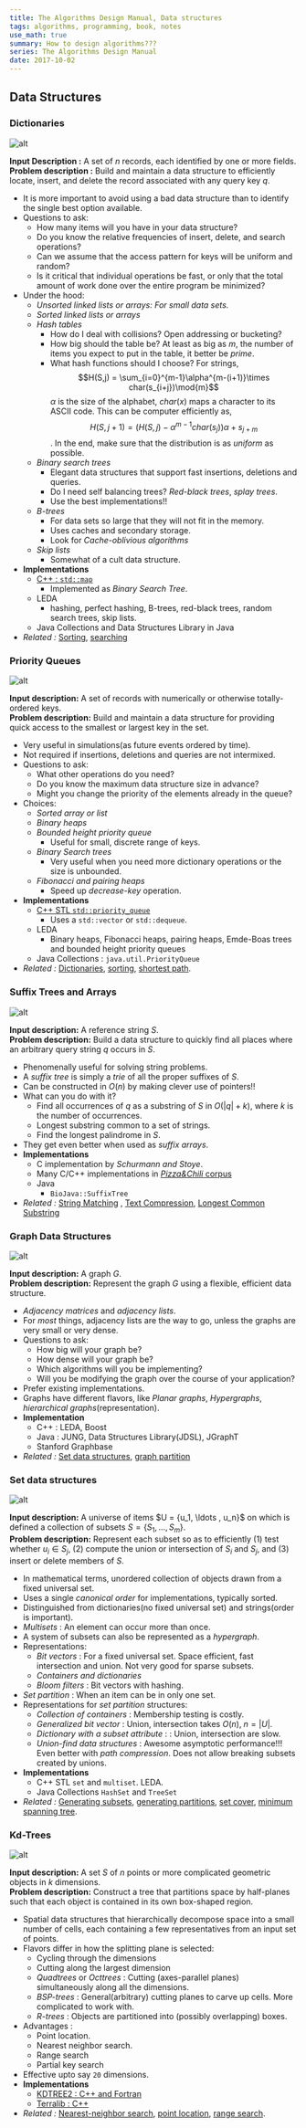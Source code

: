 ```yaml
---
title: The Algorithms Design Manual, Data structures
tags: algorithms, programming, book, notes
use_math: true
summary: How to design algorithms???
series: The Algorithms Design Manual
date: 2017-10-02
---
```


## Data Structures

### Dictionaries
![alt](/images/algdm/12_dict1.png)   

**Input Description :** A set of $n$ records, each identified by one or more fields.   
**Problem description :** Build and maintain a data structure to efficiently locate, insert, and delete the record associated with any query key $q$.   

* It is more important to avoid using a bad data structure than to identify the single best option available.   
* Questions to ask:
    * How many items will you have in your data structure?
    * Do you know the relative frequencies of insert, delete, and search operations?
    * Can we assume that the access pattern for keys will be uniform and random?
    *  Is it critical that individual operations be fast, or only that the total amount of work done over the entire program be minimized?
* Under the hood:
    * *Unsorted linked lists or arrays: For small data sets.*
    * *Sorted linked lists or arrays*
    * *Hash tables*
        * How do I deal with collisions? Open addressing or bucketing?
        * How big should the table be? At least as big as $m$, the number of items you expect to put in the table, it better be *prime*.
        * What hash functions should I choose?  For strings,    
        $$H(S,j) = \sum_{i=0}^{m-1}\alpha^{m-(i+1)}\times char(s_{i+j})\mod{m}$$
        $\alpha$ is the size of the alphabet, $char(x)$ maps a character to its ASCII code.
        This can be computer efficiently as,   
        $$H(S,j+1) = (H(S,j) - \alpha^{m-1}char(s_j))\alpha + s_{j+m}$$.
        In the end, make sure that the distribution is as *uniform* as possible.        
    * *Binary search trees*
        * Elegant data structures that support fast insertions, deletions and queries.
        * Do I need self balancing trees? *Red-black trees*, *splay trees*.
        * Use the best implementations!!
    * *B-trees*
        * For data sets so large that they will not fit in the memory.
        * Uses caches and secondary storage.
        * Look for *Cache-oblivious algorithms*
    * *Skip lists*
        * Somewhat of a cult data structure.
* **Implementations**
    * [C++ : `std::map`](http://www.cplusplus.com/reference/map/map/)
        * Implemented as *Binary Search Tree*.
    * LEDA
        * hashing, perfect hashing, B-trees, red-black trees, random search trees, skip lists.
    * Java Collections and Data Structures Library in Java
* *Related :* [Sorting]({filename}algorithms-design-manual4.md#sorting), [searching]({filename}algorithms-design-manual4.md#searching)

### Priority Queues
![alt](/images/algdm/12_pqueue1.png)   


**Input description:** A set of records with numerically or otherwise totally-ordered keys.   
**Problem description:** Build and maintain a data structure for providing quick access to the smallest or largest key in the set.   

* Very useful in simulations(as future events ordered by time).
* Not required if insertions, deletions and queries are not intermixed.
* Questions to ask:
    * What other operations do you need?
    * Do you know the maximum data structure size in advance?
    * Might you change the priority of the elements already in the queue?
* Choices:
    * *Sorted array or list*
    * *Binary heaps*
    * *Bounded height priority queue*
        * Useful for small, discrete range of keys.
    * *Binary Search trees*
        * Very useful when you need more dictionary operations or the size is unbounded.
    * *Fibonacci and pairing heaps*
        * Speed up *decrease-key* operation.
* **Implementations**
    * [C++ STL `std::priority_queue`](http://www.cplusplus.com/reference/queue/priority_queue/)
        * Uses a `std::vector` or `std::dequeue`.
    * LEDA
        * Binary heaps, Fibonacci heaps, pairing heaps, Emde-Boas trees and bounded height priority queues
    * Java Collections : `java.util.PriorityQueue`
* *Related :* [Dictionaries](#dictionaries), [sorting]({filename}algorithms-design-manual4.md#sorting), [shortest path]({filename}algorithms-design-manual5.md#shortest-path).

### Suffix Trees and Arrays
![alt](/images/algdm/12_suffix1.png)

**Input description:** A reference string $S$.   
**Problem description:** Build a data structure to quickly find all places where an arbitrary query string $q$ occurs in $S$.    

* Phenomenally useful for solving string problems.
* A *suffix tree* is simply a *trie* of all the proper suffixes of $S$.
* Can be constructed in $O(n)$ by making clever use of pointers!!
* What can you do with it?
    * Find all occurrences of $q$ as a substring of $S$ in $O(|q|+k)$, where $k$ is the number of occurrences.
    * Longest substring common to a set of strings.
    * Find the longest palindrome in $S$.
* They get even better when used as *suffix arrays*.
* **Implementations**
    * C implementation by *Schurmann and Stoye*.
    * Many C/C++ implementations in [*Pizza&Chili* corpus](http://pizzachili.di.unipi.it/)
    * Java
        * `BioJava::SuffixTree`
* *Related :* [String Matching]({filename}algorithms-design-manual8.md#string-matching)
, [Text Compression]({filename}algorithms-design-manual8.md#text-compression), [Longest Common Substring]({filename}algorithms-design-manual8.md#longest-common-substring-subsequence)

### Graph Data Structures
![alt](/images/algdm/12_graph1.png)   

**Input description:** A graph $G$.   
**Problem description:** Represent the graph $G$ using a flexible, efficient data structure.

* *Adjacency matrices* and *adjacency lists*.
* For *most* things, adjacency lists are the way to go, unless the graphs are very small or very dense.
* Questions to ask:
    * How big will your graph be?
    * How dense will your graph be?
    * Which algorithms will you be implementing?
    * Will you be modifying the graph over the course of your application?
* Prefer existing implementations.
* Graphs have different flavors, like *Planar graphs*, *Hypergraphs*, *hierarchical graphs*(representation). 
* **Implementation**
    * C++ : LEDA, Boost
    * Java : JUNG, Data Structures Library(JDSL), JGraphT
    * Stanford Graphbase
* *Related :* [Set data structures](#set-data-structures), [graph partition]({filename}algorithms-design-manual6.md#graph-partition)

### Set data structures
![alt](/images/algdm/12_set1.png)

**Input description:** A universe of items $U = \{u_1, \ldots , u_n}\$ on which is defined a collection of subsets $S = \{S_1, \ldots , S_m\}$.   
**Problem description:** Represent each subset so as to efficiently $(1)$ test whether $u_i \in S_j$, $(2)$ compute the union or intersection of $S_i$ and $S_j$, and $(3)$ insert or delete members of $S$.   

* In mathematical terms, unordered collection of objects drawn from a fixed universal set.
* Uses a single *canonical order* for implementations, typically sorted.
* Distinguished from dictionaries(no fixed universal set) and strings(order is important).
* *Multisets* : An element can occur more than once.
* A system of subsets can also be represented as a *hypergraph*.
* Representations:
    * *Bit vectors* : For a fixed universal set. Space efficient, fast intersection and union. Not very good for sparse subsets.
    * *Containers and dictionaries*
    * *Bloom filters* : Bit vectors with hashing.
* *Set partition* : When an item can be in only one set.
* Representations for *set partition* structures:
    * *Collection of containers* : Membership testing is costly.
    * *Generalized bit vector* : Union, intersection takes $O(n),\; n = |U|$.
    * *Dictionary with a subset attribute* : : Union, intersection are slow.
    * *Union-find data structures* : Awesome asymptotic performance!!! Even better with *path compression*. Does not allow breaking subsets created by unions.
* **Implementations**
    * C++ STL `set` and `multiset`. LEDA.
    * Java Collections `HashSet` and `TreeSet`
* *Related :* [Generating subsets]({filename}algorithms-design-manual4.md#generating-subsets), [generating partitions]({filename}algorithms-design-manual4.md#generating-partitions), [set cover]({filename}algorithms-design-manual8.md#set-cover), [minimum spanning tree]({filename}algorithms-design-manual5.md#minimum-spanning-tree).

### Kd-Trees
![alt](/images/algdm/12_kdtree1.png)   

**Input description:** A set $S$ of $n$ points or more complicated geometric objects in $k$ dimensions.   
**Problem description:** Construct a tree that partitions space by half-planes such that each object is contained in its own box-shaped region.   

* Spatial data structures that hierarchically decompose space into a small number of cells, each containing a few representatives from an input set of points.
* Flavors differ in how the splitting plane is selected:
    * Cycling through the dimensions
    * Cutting along the largest dimension
    * *Quadtrees* or *Octtrees* : Cutting (axes-parallel planes) simultaneously along all the dimensions.
    * *BSP-trees* : General(arbitrary) cutting planes to carve up cells. More complicated to work with.
    * *R-trees* : Objects are partitioned into (possibly overlapping) boxes.
* Advantages :
    * Point location.
    * Nearest neighbor search.
    * Range search
    * Partial key search
* Effective upto say `20` dimensions.
* **Implementations**
    * [KDTREE2 : C++ and Fortran](https://arxiv.org/abs/physics/0408067) 
    * [Terralib : C++](http://www.terralib.org/)
* *Related :* [Nearest-neighbor search]({filename}algorithms-design-manual7.md#nearest-neighbor-search), [point location]({filename}algorithms-design-manual7.md#point-location), [range search]({filename}algorithms-design-manual7.md#range-search).



